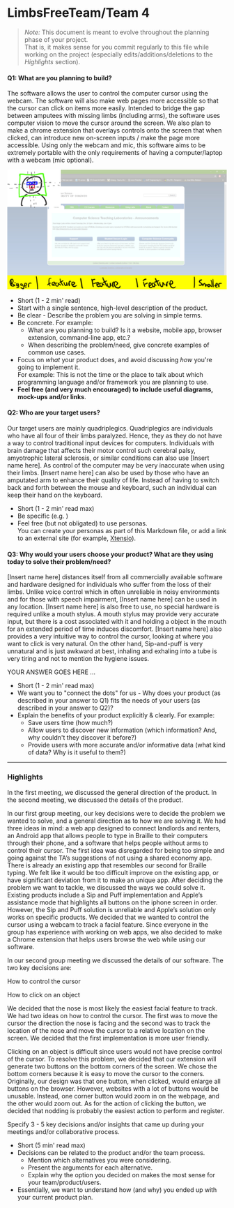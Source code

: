 # LimbsFreeTeam/Team 4

 > _Note:_ This document is meant to evolve throughout the planning phase of your project.    
 > That is, it makes sense for you commit regularly to this file while working on the project (especially edits/additions/deletions to the _Highlights_ section).

#### Q1: What are you planning to build?

The software allows the user to control the computer cursor using the webcam. The software will also make web pages more accessible so that the cursor can click on items more easily. Intended to bridge the gap between amputees with missing limbs (including arms), the software uses computer vision to move the cursor around the screen. We also plan to make  a chrome extension that overlays controls onto the screen that when clicked, can introduce new on-screen inputs / make the page more accessible. Using only the webcam and mic, this software aims to be extremely portable with the only requirements of having a computer/laptop with a webcam (mic optional). 

![alt tag](scr.jpg)

 * Short (1 - 2 min' read)
 * Start with a single sentence, high-level description of the product.
 * Be clear - Describe the problem you are solving in simple terms.
 * Be concrete. For example:
    * What are you planning to build? Is it a website, mobile app,
   browser extension, command-line app, etc.?      
    * When describing the problem/need, give concrete examples of common use cases.
 * Focus on *what* your product does, and avoid discussing *how* you're going to implement it.      
   For example: This is not the time or the place to talk about which programming language and/or framework you are planning to use.
 * **Feel free (and very much encouraged) to include useful diagrams, mock-ups and/or links**.


#### Q2: Who are your target users?

Our target users are mainly quadriplegics. Quadriplegics are individuals who have all four of their limbs paralyzed. Hence, they as they do not have a way to control traditional input devices for computers. Individuals with brain damage that affects their motor control such cerebral palsy, amyotrophic lateral sclerosis, or similar conditions can also use [Insert name here]. As control of the computer may be very inaccurate when using their limbs. [Insert name here] can also be used by those who have an amputated arm to enhance their quality of life. Instead of having to switch back and forth between the mouse and keyboard, such an individual can keep their hand on the keyboard.


 * Short (1 - 2 min' read max)
 * Be specific (e.g. )
 * Feel free (but not obligated) to use personas.        
   You can create your personas as part of this Markdown file, or add a link to an external site (for example, [Xtensio](https://xtensio.com/user-persona/)).

#### Q3: Why would your users choose your product? What are they using today to solve their problem/need?

[Insert name here] distances itself from all commercially available software and hardware designed for individuals who suffer from the loss of their limbs. Unlike voice control which in often unreliable in noisy environments and for those with speech impairment, [Insert name here] can be used in any location. [Insert name here] is also free to use, no special hardware is required unlike a mouth stylus. A mouth stylus may provide very accurate input, but there is a cost associated with it and holding a object in the mouth for an extended period of time induces discomfort. [Insert name here] also provides a very intuitive way to control the cursor, looking at where you want to click is very natural. On the other hand, Sip-and-puff is very unnatural and is just awkward at best, inhaling and exhaling into a tube is very tiring and not to mention the hygiene issues.

YOUR ANSWER GOES HERE ...

 * Short (1 - 2 min' read max)
 * We want you to "connect the dots" for us - Why does your product (as described in your answer to Q1) fits the needs of your users (as described in your answer to Q2)?
 * Explain the benefits of your product explicitly & clearly. For example:
    * Save users time (how much?)
    * Allow users to discover new information (which information? And, why couldn't they discover it before?)
    * Provide users with more accurate and/or informative data (what kind of data? Why is it useful to them?)


----

### Highlights

In the first meeting, we discussed the general direction of the product. In the second meeting, we discussed the details of the product. 

In our first group meeting, our key decisions were to decide the problem we wanted to solve, and a general direction as to how we are solving it. We had three ideas in mind: a web app designed to connect landlords and renters, an Android app that allows people to type in Braille to their computers through their phone, and a software that helps people without arms to control their cursor. The first idea was disregarded for being too simple and going against the TA’s suggestions of not using a shared economy app.  There is already an existing app that resembles our second for Braille typing. We felt like it would be too difficult improve on the existing app, or have significant deviation from it to make an unique app. After deciding the problem we want to tackle, we discussed the ways we could solve it. Existing products include a Sip and Puff implementation and Apple’s assistance mode that highlights all buttons on the iphone screen in order. However, the Sip and Puff solution is unreliable and Apple’s solution only works on specific products. We decided that we wanted to control the cursor using a webcam to track a facial feature. Since everyone in the group has experience with working on web apps, we also decided to make a Chrome extension that helps users browse the web while using our software.

In our second group meeting we discussed the details of our software. The two key decisions are:

How to control the cursor

How to click on an object

We decided that the nose is most likely the easiest facial feature to track. We had two ideas on how to control the cursor. The first was to move the cursor the direction the nose is facing and the second was to track the location of the nose and move the cursor to a relative location on the screen. We decided that the first implementation is more user friendly.

Clicking on an object is difficult since users would not have precise control of the cursor. To resolve this problem, we decided that our extension will generate two buttons on the bottom corners of the screen. We chose the bottom corners because it is easy to move the cursor to the corners. Originally, our design was that one button, when clicked, would enlarge all buttons on the browser. However, websites with a lot of buttons would be unusable. Instead, one corner button would zoom in on the webpage, and the other would zoom out. As for the action of clicking the button, we decided that nodding is probably the easiest action to perform and register.

Specify 3 - 5 key decisions and/or insights that came up during your meetings
and/or collaborative process.

 * Short (5 min' read max)
 * Decisions can be related to the product and/or the team process.
    * Mention which alternatives you were considering.
    * Present the arguments for each alternative.
    * Explain why the option you decided on makes the most sense for your team/product/users.
 * Essentially, we want to understand how (and why) you ended up with your current product plan.


